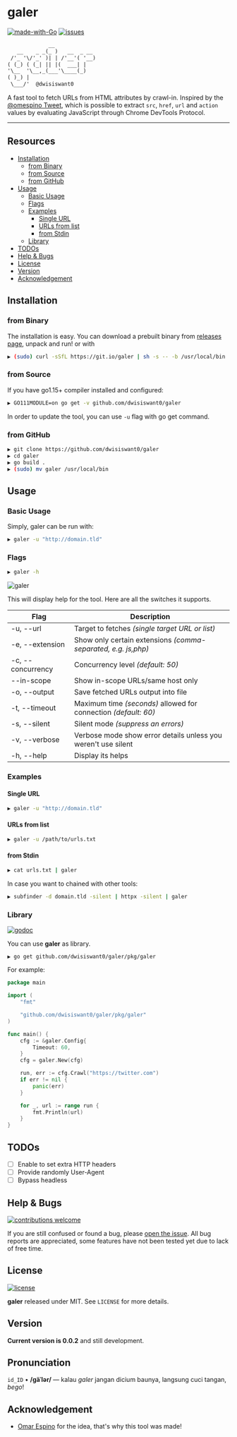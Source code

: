 # galer

[![made-with-Go](https://img.shields.io/badge/made%20with-Go-blue.svg)](http://golang.org)
[![issues](https://img.shields.io/github/issues/dwisiswant0/galer?color=blue)](https://github.com/dwisiswant0/galer/issues)

```txt
             __
   __    _ _(_ )   __  _ __ 
 /'_ '\/'_' )| | /'__'( '__)
( (_) ( (_| || |(  ___| |
'\__  '\__,_(___'\____(_)
( )_) |
 \___/'  @dwisiswant0
```

A fast tool to fetch URLs from HTML attributes by crawl-in. Inspired by the [@omespino Tweet](https://twitter.com/omespino/status/1318605084989837312), which is possible to extract `src`, `href`, `url` and `action` values by evaluating JavaScript through Chrome DevTools Protocol.

---

## Resources

- [Installation](#installation)
	- [from Binary](#from-binary)
	- [from Source](#from-source)
	- [from GitHub](#from-github)
- [Usage](#usage)
	- [Basic Usage](#basic-usage)
	- [Flags](#flags)
	- [Examples](#examples)
		- [Single URL](#single-url)
		- [URLs from list](#urls-from-list)
		- [from Stdin](#from-stdin)
	- [Library](#library)
- [TODOs](#todos)
- [Help & Bugs](#help--bugs)
- [License](#license)
- [Version](#version)
- [Acknowledgement](#acknowledgement)

## Installation

### from Binary

The installation is easy. You can download a prebuilt binary from [releases page](https://github.com/dwisiswant0/galer/releases), unpack and run! or with

```bash
▶ (sudo) curl -sSfL https://git.io/galer | sh -s -- -b /usr/local/bin
```

### from Source

If you have go1.15+ compiler installed and configured:

```bash
▶ GO111MODULE=on go get -v github.com/dwisiswant0/galer
```

In order to update the tool, you can use `-u` flag with go get command.

### from GitHub

```bash
▶ git clone https://github.com/dwisiswant0/galer
▶ cd galer
▶ go build .
▶ (sudo) mv galer /usr/local/bin
```

## Usage

### Basic Usage

Simply, galer can be run with:

```bash
▶ galer -u "http://domain.tld"
```

### Flags

```bash
▶ galer -h
```

![galer](https://user-images.githubusercontent.com/25837540/100824601-0ee53b80-3489-11eb-878d-a58d1ec3489d.jpg)

This will display help for the tool. Here are all the switches it supports.

| **Flag**          	| **Description**                                                 	|
|-------------------	|-----------------------------------------------------------------	|
| -u, --url         	| Target to fetches _(single target URL or list)_                 	|
| -e, --extension   	| Show only certain extensions _(comma-separated, e.g. js,php)_   	|
| -c, --concurrency 	| Concurrency level _(default: 50)_                               	|
|     --in-scope    	| Show in-scope URLs/same host only                               	|
| -o, --output      	| Save fetched URLs output into file                              	|
| -t, --timeout     	| Maximum time _(seconds)_ allowed for connection _(default: 60)_ 	|
| -s, --silent      	| Silent mode _(suppress an errors)_                              	|
| -v, --verbose     	| Verbose mode show error details unless you weren't use silent   	|
| -h, --help        	| Display its helps                                               	|

### Examples

#### Single URL

```bash
▶ galer -u "http://domain.tld"
```

#### URLs from list

```bash
▶ galer -u /path/to/urls.txt
```

#### from Stdin

```bash
▶ cat urls.txt | galer
```

In case you want to chained with other tools:

```bash
▶ subfinder -d domain.tld -silent | httpx -silent | galer
```

### Library

[![godoc](https://img.shields.io/badge/godoc-reference-blue.svg)](https://godoc.org/github.com/dwisiswant0/galer/pkg/galer)

You can use **galer** as library.

```
▶ go get github.com/dwisiswant0/galer/pkg/galer
```

For example:

```go
package main

import (
	"fmt"

	"github.com/dwisiswant0/galer/pkg/galer"
)

func main() {
	cfg := &galer.Config{
		Timeout: 60,
	}
	cfg = galer.New(cfg)

	run, err := cfg.Crawl("https://twitter.com")
	if err != nil {
		panic(err)
	}

	for _, url := range run {
		fmt.Println(url)
	}
}
```

## TODOs

- [ ] Enable to set extra HTTP headers
- [ ] Provide randomly User-Agent
- [ ] Bypass headless

## Help & Bugs

[![contributions welcome](https://img.shields.io/badge/contributions-welcome-blue.svg)](https://github.com/dwisiswant0/galer/issues)

If you are still confused or found a bug, please [open the issue](https://github.com/dwisiswant0/galer/issues). All bug reports are appreciated, some features have not been tested yet due to lack of free time.

## License

[![license](https://img.shields.io/badge/license-MIT-blue.svg)](https://opensource.org/licenses/MIT)

**galer** released under MIT. See `LICENSE` for more details.

## Version

**Current version is 0.0.2** and still development.

## Pronunciation

`id_ID` • **/gäˈlər/** — kalau _galer_ jangan dicium baunya, langsung cuci tangan, _bego_!

## Acknowledgement

- [Omar Espino](https://twitter.com/omespino) for the idea, that's why this tool was made!
